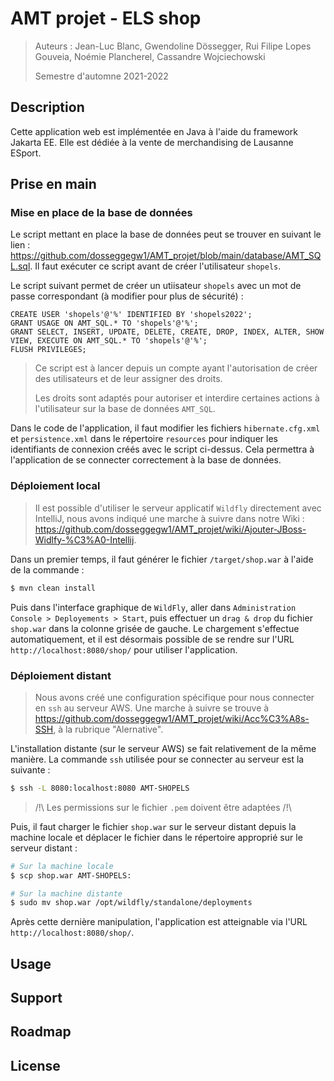 # AMT projet - ELS shop

> Auteurs : Jean-Luc Blanc, Gwendoline Dössegger, Rui Filipe Lopes Gouveia, Noémie Plancherel, Cassandre Wojciechowski
>
> Semestre d'automne 2021-2022



## Description

Cette application web est implémentée en Java à l'aide du framework Jakarta EE. Elle est dédiée à la vente de merchandising de Lausanne ESport.



## Prise en main

### Mise en place de la base de données

Le script mettant en place la base de données peut se trouver en suivant le lien : https://github.com/dosseggegw1/AMT_projet/blob/main/database/AMT_SQL.sql. Il faut exécuter ce script avant de créer l'utilisateur `shopels`. 

Le script suivant permet de créer un utiisateur `shopels` avec un mot de passe correspondant (à modifier pour plus de sécurité) :

```mysql
CREATE USER 'shopels'@'%' IDENTIFIED BY 'shopels2022';
GRANT USAGE ON AMT_SQL.* TO 'shopels'@'%';
GRANT SELECT, INSERT, UPDATE, DELETE, CREATE, DROP, INDEX, ALTER, SHOW VIEW, EXECUTE ON AMT_SQL.* TO 'shopels'@'%'; 
FLUSH PRIVILEGES;
```

> Ce script est à lancer depuis un compte ayant l'autorisation de créer des utilisateurs et de leur assigner des droits. 
>
> Les droits sont adaptés pour autoriser et interdire certaines actions à l'utilisateur sur la base de données `AMT_SQL`. 

Dans le code de l'application, il faut modifier les fichiers `hibernate.cfg.xml` et `persistence.xml` dans le répertoire `resources` pour indiquer les identifiants de connexion créés avec le script ci-dessus. Cela permettra à l'application de se connecter correctement à la base de données.



### Déploiement local

> Il est possible d'utiliser le serveur applicatif `Wildfly` directement avec IntelliJ, nous avons indiqué une marche à suivre dans notre Wiki : https://github.com/dosseggegw1/AMT_projet/wiki/Ajouter-JBoss-Widlfy-%C3%A0-Intellij. 

Dans un premier temps, il faut générer le fichier `/target/shop.war` à l'aide de la commande :
```sh
$ mvn clean install
```
Puis dans l'interface graphique de `WildFly`, aller dans `Administration Console > Deployements > Start`, puis effectuer un `drag & drop` du fichier `shop.war` dans la colonne grisée de gauche. Le chargement s'effectue automatiquement, et il est désormais possible de se rendre sur l'URL `http://localhost:8080/shop/` pour utiliser l'application. 



### Déploiement distant

> Nous avons créé une configuration spécifique pour nous connecter en `ssh` au serveur AWS. Une marche à suivre se trouve à https://github.com/dosseggegw1/AMT_projet/wiki/Acc%C3%A8s-SSH, à la rubrique "Alernative". 

L'installation distante (sur le serveur AWS) se fait relativement de la même manière.  La commande `ssh` utilisée pour se connecter au serveur est la suivante :

```bash
$ ssh -L 8080:localhost:8080 AMT-SHOPELS
```

> /!\ Les permissions sur le fichier `.pem` doivent être adaptées /!\ 

Puis, il faut charger le fichier `shop.war` sur le serveur distant depuis la machine locale et déplacer le fichier dans le répertoire approprié sur le serveur distant :

```bash
# Sur la machine locale
$ scp shop.war AMT-SHOPELS:

# Sur la machine distante
$ sudo mv shop.war /opt/wildfly/standalone/deployments
```

Après cette dernière manipulation, l'application est atteignable via l'URL `http://localhost:8080/shop/`.



## Usage

## Support

## Roadmap

## License
